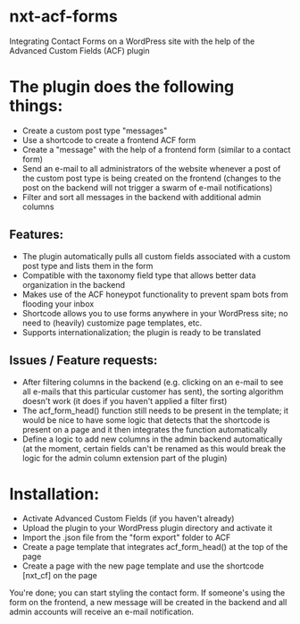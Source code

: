 # nxt-acf-forms
Integrating Contact Forms on a WordPress site with the help of the Advanced Custom Fields (ACF) plugin

# The plugin does the following things:
- Create a custom post type "messages"
- Use a shortcode to create a frontend ACF form
- Create a "message" with the help of a frontend form (similar to a contact form)
- Send an e-mail to all administrators of the website whenever a post of the custom post type is being created on the frontend (changes to the post on the backend will not trigger a swarm of e-mail notifications)
- Filter and sort all messages in the backend with additional admin columns

## Features:
- The plugin automatically pulls all custom fields associated with a custom post type and lists them in the form
- Compatible with the taxonomy field type that allows better data organization in the backend
- Makes use of the ACF honeypot functionality to prevent spam bots from flooding your inbox
- Shortcode allows you to use forms anywhere in your WordPress site; no need to (heavily) customize page templates, etc.
- Supports internationalization; the plugin is ready to be translated

## Issues / Feature requests:
- After filtering columns in the backend (e.g. clicking on an e-mail to see all e-mails that this particular customer has sent), the sorting algorithm doesn't work (it does if you haven't applied a filter first)
- The acf_form_head() function still needs to be present in the template; it would be nice to have some logic that detects that the shortcode is present on a page and it then integrates the function automatically
- Define a logic to add new columns in the admin backend automatically (at the moment, certain fields can't be renamed as this would break the logic for the admin column extension part of the plugin)

# Installation:
- Activate Advanced Custom Fields (if you haven't already)
- Upload the plugin to your WordPress plugin directory and activate it
- Import the .json file from the "form export" folder to ACF
- Create a page template that integrates acf_form_head() at the top of the page
- Create a page with the new page template and use the shortcode [nxt_cf] on the page

You're done; you can start styling the contact form. If someone's using the form on the frontend, a new message will be created in the backend and all admin accounts will receive an e-mail notification.
